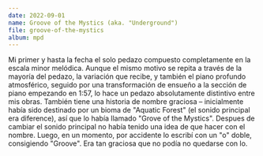 ```yaml
---
date: 2022-09-01
name: Groove of the Mystics (aka. "Underground")
file: groove-of-the-mystics
album: mpd
---
```


Mi primer y hasta la fecha el solo pedazo compuesto completamente en la escala minor melódica. Aunque el mismo motivo se repita a través de la mayoría del pedazo, la variación que recibe, y también el piano profundo atmosférico, seguido por una transformación de ensueño a la sección de piano empezando en 1:57, lo hace un pedazo absolutamente distintivo entre mis obras. También tiene una historia de nombre graciosa – inicialmente había sido destinado por un bioma de "Aquatic Forest" (el sonido principal era diference), así que lo había llamado "Grove of the Mystics". Despues de cambiar el sonido principal no había tenido una idea de que hacer con el nombre. Luego, en un momento, por accidente lo escribí con un "o" doble, consigiendo "Groove". Era tan graciosa que no podía no quedarse con lo.
